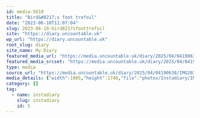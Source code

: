 ```yaml
---
id: media-5619
title: "Bird&#8217;s foot trefoil"
date: "2023-06-10T11:07:04"
slug: 2023-06-10-bird8217sfoottrefoil
site: "https://diary.uncountable.uk"
wp_url: "https://diary.uncountable.uk"
root_slug: diary
site_name: My Diary
featured_media_url: "https://media.uncountable.uk/diary/2025/04/04190638/IMG20230610120704-edited.webp"
featured_media_srcset: "https://media.uncountable.uk/diary/2025/04/04190638/IMG20230610120704-edited-300x274.webp 300w, https://media.uncountable.uk/diary/2025/04/04190638/IMG20230610120704-edited-1024x935.webp 1024w, https://media.uncountable.uk/diary/2025/04/04190638/IMG20230610120704-edited-150x150.webp 150w, https://media.uncountable.uk/diary/2025/04/04190638/IMG20230610120704-edited-640x585.webp 640w, https://media.uncountable.uk/diary/2025/04/04190638/IMG20230610120704-edited.webp 1905w"
type: media
source_url: "https://media.uncountable.uk/diary/2025/04/04190638/IMG20230610120704-edited.webp"
media_details: {"width":1905,"height":1740,"file":"photos/Instadiary/IMG20230610120704-edited.webp","filesize":172048,"sizes":{"medium":{"file":"IMG20230610120704-edited-300x274.webp","width":300,"height":274,"filesize":33932,"mime_type":"image/webp","source_url":"https://media.uncountable.uk/diary/2025/04/04190638/IMG20230610120704-edited-300x274.webp"},"large":{"file":"IMG20230610120704-edited-1024x935.webp","width":1024,"height":935,"filesize":155270,"mime_type":"image/webp","source_url":"https://media.uncountable.uk/diary/2025/04/04190638/IMG20230610120704-edited-1024x935.webp"},"thumbnail":{"file":"IMG20230610120704-edited-150x150.webp","width":150,"height":150,"filesize":12034,"mime_type":"image/webp","source_url":"https://media.uncountable.uk/diary/2025/04/04190638/IMG20230610120704-edited-150x150.webp"},"mobwidth":{"file":"IMG20230610120704-edited-640x585.webp","width":640,"height":585,"filesize":93216,"mime_type":"image/webp","source_url":"https://media.uncountable.uk/diary/2025/04/04190638/IMG20230610120704-edited-640x585.webp"},"full":{"file":"IMG20230610120704-edited.webp","width":1905,"height":1740,"mime_type":"image/webp","source_url":"https://media.uncountable.uk/diary/2025/04/04190638/IMG20230610120704-edited.webp"}},"image_meta":{"aperture":"0","credit":"","camera":"","caption":"","created_timestamp":"0","copyright":"","focal_length":"0","iso":"0","shutter_speed":"0","title":"","orientation":"0","keywords":[]}}
category: []
tag:
  - name: instadiary
    slug: instadiary
    id: 5
---
```


